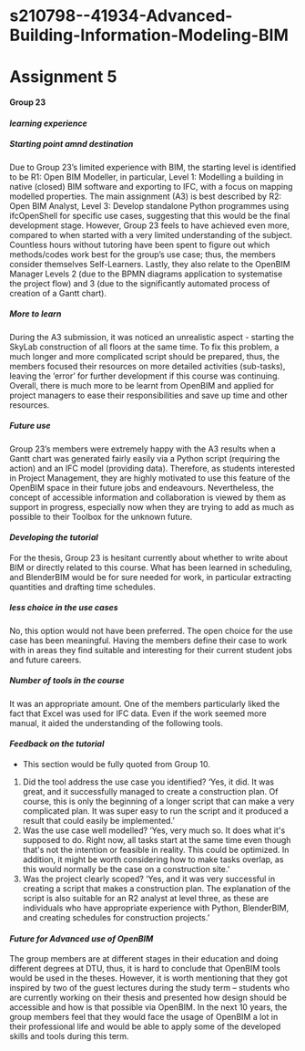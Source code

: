 # s210798--41934-Advanced-Building-Information-Modeling-BIM
# Assignment 5
**Group 23**
#### _learning experience_
##### _Starting point amnd destination_
Due to Group 23’s limited experience with BIM, the starting level is identified to be R1: Open BIM Modeller, in particular, Level 1: Modelling a building in native (closed) BIM software and exporting to IFC, with a focus on mapping modelled properties. The main assignment (A3) is best described by R2: Open BIM Analyst, Level 3: Develop standalone Python programmes using ifcOpenShell for specific use cases, suggesting that this would be the final development stage. However, Group 23 feels to have achieved even more, compared to when started with a very limited understanding of the subject. Countless hours without tutoring have been spent to figure out which methods/codes work best for the group’s use case; thus, the members consider themselves Self-Learners. Lastly, they also relate to the OpenBIM Manager Levels 2 (due to the BPMN diagrams application to systematise the project flow) and 3 (due to the significantly automated process of creation of a Gantt chart). 

##### _More to learn_
During the A3 submission, it was noticed an unrealistic aspect - starting the SkyLab construction of all floors at the same time. To fix this problem, a much longer and more complicated script should be prepared, thus, the members focused their resources on more detailed activities (sub-tasks), leaving the ’error’ for further development if this course was continuing.  
Overall, there is much more to be learnt from OpenBIM and applied for project managers to ease their responsibilities and save up time and other resources.  

##### _Future use_
Group 23’s members were extremely happy with the A3 results when a Gantt chart was generated fairly easily via a Python script (requiring the action) and an IFC model (providing data). Therefore, as students interested in Project Management, they are highly motivated to use this feature of the OpenBIM space in their future jobs and endeavours. Nevertheless, the concept of accessible information and collaboration is viewed by them as support in progress, especially now when they are trying to add as much as possible to their Toolbox for the unknown future. 

#### _Developing the tutorial_
For the thesis, Group 23 is hesitant currently about whether to write about BIM or directly related to this course. What has been learned in scheduling, and BlenderBIM would be for sure needed for work, in particular extracting quantities and drafting time schedules.  

##### _less choice in the use cases_
No, this option would not have been preferred. The open choice for the use case has been meaningful. Having the members define their case to work with in areas they find suitable and interesting for their current student jobs and future careers. 

##### _Number of tools in the course_
It was an appropriate amount. One of the members particularly liked the fact that Excel was used for IFC data. Even if the work seemed more manual, it aided the understanding of the following tools. 

#### _Feedback on the tutorial_
- This section would be fully quoted from Group 10. 
1. Did the tool address the use case you identified? 
‘Yes, it did. It was great, and it successfully managed to create a construction plan. Of course, this is only the beginning of a longer script that can make a very complicated plan. It was super easy to run the script and it produced a result that could easily be implemented.’ 
2. Was the use case well modelled?
‘Yes, very much so. It does what it's supposed to do. Right now, all tasks start at the same time even though that's not the intention or feasible in reality. This could be optimized. In addition, it might be worth considering how to make tasks overlap, as this would normally be the case on a construction site.’ 
3. Was the project clearly scoped?
‘Yes, and it was very successful in creating a script that makes a construction plan. The explanation of the script is also suitable for an R2 analyst at level three, as these are individuals who have appropriate experience with Python, BlenderBIM, and creating schedules for construction projects.’ 

#### _Future for Advanced use of OpenBIM_
The group members are at different stages in their education and doing different degrees at DTU, thus, it is hard to conclude that OpenBIM tools would be used in the theses. However, it is worth mentioning that they got inspired by two of the guest lectures during the study term – students who are currently working on their thesis and presented how design should be accessible and how is that possible via OpenBIM. 
In the next 10 years, the group members feel that they would face the usage of OpenBIM a lot in their professional life and would be able to apply some of the developed skills and tools during this term.
